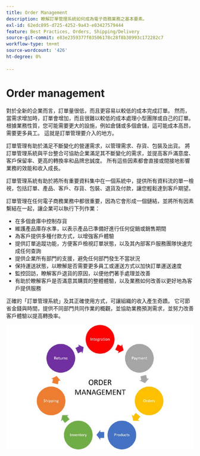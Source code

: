 ```yaml
---
title: Order Management
description: 瞭解訂單管理系統如何成為電子商務業務之基本要素。
exl-id: 62edc895-d725-4252-9a43-e03427579444
feature: Best Practices, Orders, Shipping/Delivery
source-git-commit: e83e2359377f03506178c28f8b30993c172282c7
workflow-type: tm+mt
source-wordcount: '426'
ht-degree: 0%

---
```


# Order management

對於全新的企業而言，訂單量很低，而且更容易以較低的成本完成訂單。 然而，當需求增加時，訂單會增加，而且很難以較低的成本處理小型團隊或自己的訂單。 根據業務性質，您可能需要更大的設施，例如倉儲或多個倉儲，這可能成本高昂，需要更多員工。 這就是訂單管理要介入的地方。

訂單管理有助於滿足不斷變化的營運需求，以管理需求、存貨、包裝及出貨。 將訂單管理系統與平台整合可協助企業滿足其不斷變化的需求，並提高客戶滿意度、客戶保留率、更高的轉換率和品牌忠誠度。 所有這些因素都會直接或間接地影響業務的效能和收入成長。

訂單管理系統有助於將所有重要資料集中在一個系統中，提供所有資料流的單一檢視，包括訂單、產品、客戶、存貨、包裝、退貨及付款，讓您輕鬆達到客戶期望。

訂單管理在任何電子商務業務中都很重要，因為它會形成一個鏈結，並將所有因素繫結在一起，讓企業可以執行下列作業：

- 在多個倉庫中控制存貨
- 維護產品庫存水準，以表示產品已準備好進行任何促銷或銷售期間
- 為客戶提供多種付款方式，以增強客戶體驗
- 提供訂單追蹤功能，方便客戶檢視訂單狀態，以及其內部客戶服務團隊快速完成任何查詢
- 提供企業所有部門的支援，避免任何部門發生不當狀況
- 保持運送狀態，以瞭解是否需要更多員工或運送方式以加快訂單運送速度
- 監控回訪，瞭解客戶退貨的原因，以便他們著手處理並改善
- 有助於瞭解客戶是否滿意其購買的整體體驗，以及業務如何改善以更好地為客戶提供服務

正確的「訂單管理系統」及其正確使用方式，可讓組織的收入產生奇蹟。 它可節省金錢與時間，提供不同部門共同作業的概觀，並協助業務預測需求，並努力改善客戶體驗以提高轉換率。

![Order Management處理圖](../../assets/playbooks/order-management.png)
